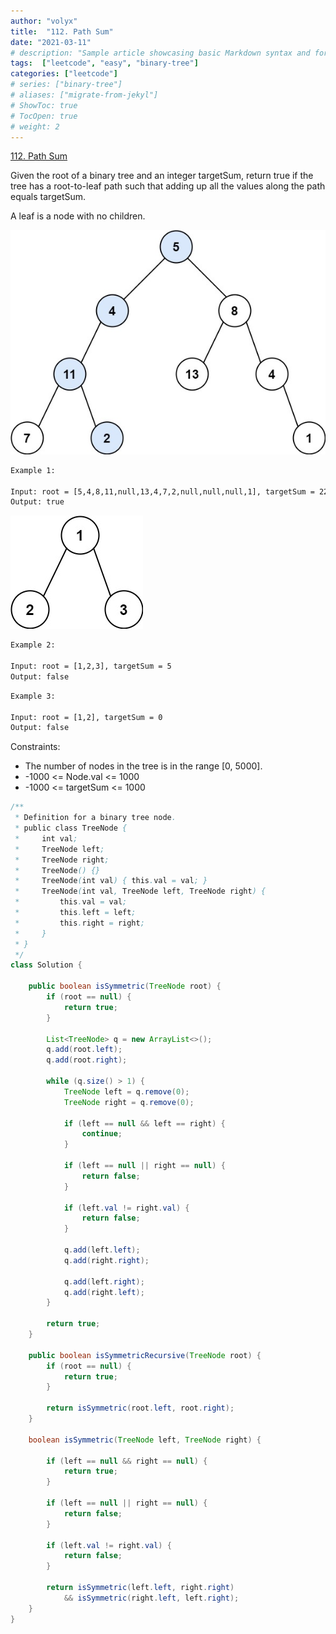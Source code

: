 ```yaml
---
author: "volyx"
title:  "112. Path Sum"
date: "2021-03-11"
# description: "Sample article showcasing basic Markdown syntax and formatting for HTML elements."
tags:  ["leetcode", "easy", "binary-tree"]
categories: ["leetcode"]
# series: ["binary-tree"]
# aliases: ["migrate-from-jekyl"]
# ShowToc: true
# TocOpen: true
# weight: 2
---
```


[112. Path Sum](https://leetcode.com/problems/path-sum/)

Given the root of a binary tree and an integer targetSum, return true if the tree has a root-to-leaf path such that adding up all the values along the path equals targetSum.

A leaf is a node with no children.

![ex1](/images/2021-03-11-path-sum-ex1.jpg)

```txt
Example 1:

Input: root = [5,4,8,11,null,13,4,7,2,null,null,null,1], targetSum = 22
Output: true
```

![ex2](/images/2021-03-11-path-sum-ex2.jpg)

```txt
Example 2:

Input: root = [1,2,3], targetSum = 5
Output: false
```

```txt
Example 3:

Input: root = [1,2], targetSum = 0
Output: false
```

Constraints:

- The number of nodes in the tree is in the range [0, 5000].
- -1000 <= Node.val <= 1000
- -1000 <= targetSum <= 1000



```java
/**
 * Definition for a binary tree node.
 * public class TreeNode {
 *     int val;
 *     TreeNode left;
 *     TreeNode right;
 *     TreeNode() {}
 *     TreeNode(int val) { this.val = val; }
 *     TreeNode(int val, TreeNode left, TreeNode right) {
 *         this.val = val;
 *         this.left = left;
 *         this.right = right;
 *     }
 * }
 */
class Solution {
    
    public boolean isSymmetric(TreeNode root) {
        if (root == null) {
            return true;
        }
        
        List<TreeNode> q = new ArrayList<>();
        q.add(root.left);
        q.add(root.right);
        
        while (q.size() > 1) {
            TreeNode left = q.remove(0);
            TreeNode right = q.remove(0);
            
            if (left == null && left == right) {
                continue;
            }
            
            if (left == null || right == null) {
                return false;
            }
            
            if (left.val != right.val) {
                return false;
            }
            
            q.add(left.left);
            q.add(right.right);
            
            q.add(left.right);
            q.add(right.left);
        }
        
        return true;
    }
    
    public boolean isSymmetricRecursive(TreeNode root) {
        if (root == null) {
            return true;
        }
        
        return isSymmetric(root.left, root.right);
    }
    
    boolean isSymmetric(TreeNode left, TreeNode right) {
        
        if (left == null && right == null) {
            return true;
        }
        
        if (left == null || right == null) {
            return false;
        }
        
        if (left.val != right.val) {
            return false;
        }
        
        return isSymmetric(left.left, right.right) 
            && isSymmetric(right.left, left.right);
    }
}
```
